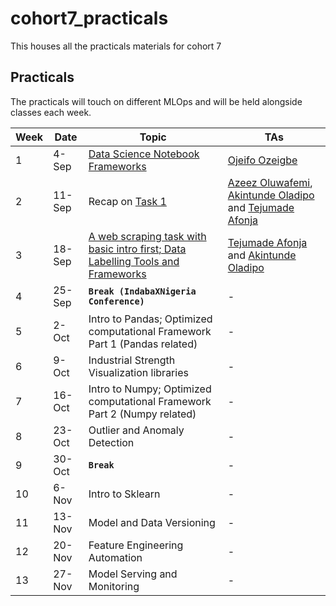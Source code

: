 # cohort7_practicals
This houses all the practicals materials for cohort 7

## Practicals
The practicals will touch on different MLOps and will be held alongside classes each week.

Week | Date | Topic | TAs
|---|---| ---| --- |
1| 4-Sep |  [Data Science Notebook Frameworks](data_science_notebook_frameworks)| [Ojeifo Ozeigbe](https://www.linkedin.com/in/ojeifo-oziegbe-516560146/?originalSubdomain=ng)
2 | 11-Sep | Recap on [Task 1](data_science_notebook_frameworks)|  [Azeez Oluwafemi](https://www.linkedin.com/in/azeez-oluwafemi/), [Akintunde Oladipo](https://www.linkedin.com/in/olasakins/) and [Tejumade Afonja](https://www.linkedin.com/in/tejumadeafonja/) 
3 | 18-Sep | [A web scraping task with basic intro first;  Data Labelling Tools and Frameworks](webscraping_and_data_labelling) |   [Tejumade Afonja](https://www.linkedin.com/in/tejumadeafonja/) and [Akintunde Oladipo](https://www.linkedin.com/in/olasakins/)
4 | 25-Sep | **`Break (IndabaXNigeria Conference)`**| - 
5 | 2-Oct | Intro to Pandas; Optimized computational Framework Part 1 (Pandas related)| -
6 | 9-Oct | Industrial Strength Visualization libraries |  -
7 | 16-Oct | Intro to Numpy; Optimized computational Framework Part 2 (Numpy related) | -
8 | 23-Oct | Outlier and Anomaly Detection | -
9 | 30-Oct | **`Break`** | -
10 | 6-Nov |Intro to Sklearn |  -
11 | 13-Nov | Model and Data Versioning| -
12 | 20-Nov | Feature Engineering Automation | -
13 | 27-Nov | Model Serving and Monitoring| -
